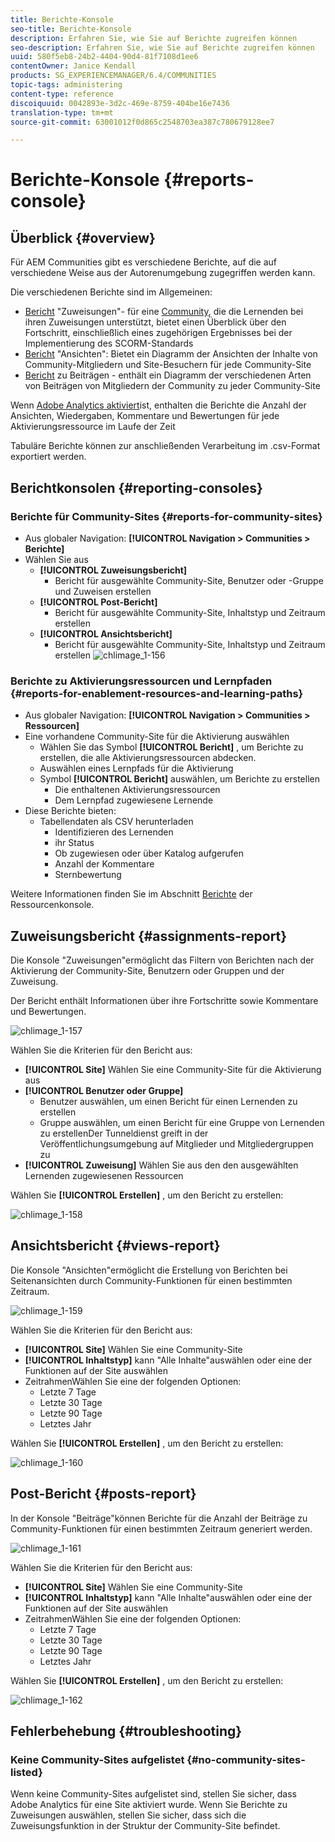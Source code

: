 ```yaml
---
title: Berichte-Konsole
seo-title: Berichte-Konsole
description: Erfahren Sie, wie Sie auf Berichte zugreifen können
seo-description: Erfahren Sie, wie Sie auf Berichte zugreifen können
uuid: 580f5eb8-24b2-4404-90d4-81f7108d1ee6
contentOwner: Janice Kendall
products: SG_EXPERIENCEMANAGER/6.4/COMMUNITIES
topic-tags: administering
content-type: reference
discoiquuid: 0042893e-3d2c-469e-8759-404be16e7436
translation-type: tm+mt
source-git-commit: 63001012f0d865c2548703ea387c780679128ee7

---
```



# Berichte-Konsole {#reports-console}

## Überblick {#overview}

Für AEM Communities gibt es verschiedene Berichte, auf die auf verschiedene Weise aus der Autorenumgebung zugegriffen werden kann.

Die verschiedenen Berichte sind im Allgemeinen:

* [Bericht](#assignments-report) &quot;Zuweisungen&quot;- für eine [Community](overview.md#enablement-community), die die Lernenden bei ihren Zuweisungen unterstützt, bietet einen Überblick über den Fortschritt, einschließlich eines zugehörigen Ergebnisses bei der Implementierung des SCORM-Standards
* [Bericht](#views-report) &quot;Ansichten&quot;: Bietet ein Diagramm der Ansichten der Inhalte von Community-Mitgliedern und Site-Besuchern für jede Community-Site
* [Bericht](#posts-report) zu Beiträgen - enthält ein Diagramm der verschiedenen Arten von Beiträgen von Mitgliedern der Community zu jeder Community-Site

Wenn [Adobe Analytics aktiviert](sites-console.md#analytics)ist, enthalten die Berichte die Anzahl der Ansichten, Wiedergaben, Kommentare und Bewertungen für jede Aktivierungsressource im Laufe der Zeit

Tabuläre Berichte können zur anschließenden Verarbeitung im .csv-Format exportiert werden.

## Berichtkonsolen {#reporting-consoles}

### Berichte für Community-Sites {#reports-for-community-sites}

* Aus globaler Navigation: **[!UICONTROL Navigation > Communities > Berichte]**
* Wählen Sie aus
   * **[!UICONTROL Zuweisungsbericht]**
      * Bericht für ausgewählte Community-Site, Benutzer oder -Gruppe und Zuweisen erstellen
   * **[!UICONTROL Post-Bericht]**
      * Bericht für ausgewählte Community-Site, Inhaltstyp und Zeitraum erstellen
   * **[!UICONTROL Ansichtsbericht]**
      * Bericht für ausgewählte Community-Site, Inhaltstyp und Zeitraum erstellen
         ![chlimage_1-156](assets/chlimage_1-156.png)

### Berichte zu Aktivierungsressourcen und Lernpfaden {#reports-for-enablement-resources-and-learning-paths}

* Aus globaler Navigation: **[!UICONTROL Navigation > Communities > Ressourcen]**
* Eine vorhandene Community-Site für die Aktivierung auswählen
   * Wählen Sie das Symbol **[!UICONTROL Bericht]** , um Berichte zu erstellen, die alle Aktivierungsressourcen abdecken.
   * Auswählen eines Lernpfads für die Aktivierung
   * Symbol **[!UICONTROL Bericht]** auswählen, um Berichte zu erstellen
      * Die enthaltenen Aktivierungsressourcen
      * Dem Lernpfad zugewiesene Lernende
* Diese Berichte bieten:
   * Tabellendaten als CSV herunterladen
      * Identifizieren des Lernenden
      * ihr Status
      * Ob zugewiesen oder über Katalog aufgerufen
      * Anzahl der Kommentare
      * Sternbewertung

Weitere Informationen finden Sie im Abschnitt [Berichte](resources.md#report) der Ressourcenkonsole.

## Zuweisungsbericht {#assignments-report}

Die Konsole &quot;Zuweisungen&quot;ermöglicht das Filtern von Berichten nach der Aktivierung der Community-Site, Benutzern oder Gruppen und der Zuweisung.

Der Bericht enthält Informationen über ihre Fortschritte sowie Kommentare und Bewertungen.

![chlimage_1-157](assets/chlimage_1-157.png)

Wählen Sie die Kriterien für den Bericht aus:

* **[!UICONTROL Site]** Wählen Sie eine Community-Site für die Aktivierung aus
* **[!UICONTROL Benutzer oder Gruppe]**
   * Benutzer auswählen, um einen Bericht für einen Lernenden zu erstellen
   * Gruppe auswählen, um einen Bericht für eine Gruppe von Lernenden zu erstellenDer Tunneldienst greift in der Veröffentlichungsumgebung auf Mitglieder und Mitgliedergruppen zu
* **[!UICONTROL Zuweisung]** Wählen Sie aus den den ausgewählten Lernenden zugewiesenen Ressourcen

Wählen Sie **[!UICONTROL Erstellen]** , um den Bericht zu erstellen:

![chlimage_1-158](assets/chlimage_1-158.png)

## Ansichtsbericht {#views-report}

Die Konsole &quot;Ansichten&quot;ermöglicht die Erstellung von Berichten bei Seitenansichten durch Community-Funktionen für einen bestimmten Zeitraum.

![chlimage_1-159](assets/chlimage_1-159.png)

Wählen Sie die Kriterien für den Bericht aus:

* **[!UICONTROL Site]** Wählen Sie eine Community-Site
* **[!UICONTROL Inhaltstyp]** kann &quot;Alle Inhalte&quot;auswählen oder eine der Funktionen auf der Site auswählen
* ZeitrahmenWählen Sie eine der folgenden Optionen:
   * Letzte 7 Tage
   * Letzte 30 Tage
   * Letzte 90 Tage
   * Letztes Jahr

Wählen Sie **[!UICONTROL Erstellen]** , um den Bericht zu erstellen:

![chlimage_1-160](assets/chlimage_1-160.png)

## Post-Bericht {#posts-report}

In der Konsole &quot;Beiträge&quot;können Berichte für die Anzahl der Beiträge zu Community-Funktionen für einen bestimmten Zeitraum generiert werden.

![chlimage_1-161](assets/chlimage_1-161.png)

Wählen Sie die Kriterien für den Bericht aus:

* **[!UICONTROL Site]** Wählen Sie eine Community-Site
* **[!UICONTROL Inhaltstyp]** kann &quot;Alle Inhalte&quot;auswählen oder eine der Funktionen auf der Site auswählen
* ZeitrahmenWählen Sie eine der folgenden Optionen:
   * Letzte 7 Tage
   * Letzte 30 Tage
   * Letzte 90 Tage
   * Letztes Jahr

Wählen Sie **[!UICONTROL Erstellen]** , um den Bericht zu erstellen:

![chlimage_1-162](assets/chlimage_1-162.png)

## Fehlerbehebung {#troubleshooting}

### Keine Community-Sites aufgelistet {#no-community-sites-listed}

Wenn keine Community-Sites aufgelistet sind, stellen Sie sicher, dass Adobe Analytics für eine Site aktiviert wurde. Wenn Sie Berichte zu Zuweisungen auswählen, stellen Sie sicher, dass sich die Zuweisungsfunktion in der Struktur der Community-Site befindet.
